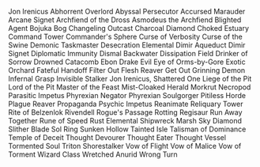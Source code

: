 Jon Irenicus
	Abhorrent Overlord
	Abyssal Persecutor
	Accursed Marauder
	Arcane Signet
	Archfiend of the Dross
	Asmodeus the Archfiend
	Blighted Agent
	Bojuka Bog
	Changeling Outcast
	Charcoal Diamond
	Choked Estuary
	Command Tower
	Commander's Sphere
	Curse of Verbosity
	Curse of the Swine
	Demonic Taskmaster
	Desecration Elemental
	Dimir Aqueduct
	Dimir Signet
	Diplomatic Immunity
	Dismal Backwater
	Dissipation Field
	Drinker of Sorrow
	Drowned Catacomb
	Ebon Drake
	Evil Eye of Orms-by-Gore
	Exotic Orchard
	Fateful Handoff
	Filter Out
	Flesh Reaver
	Get Out
	Grinning Demon
	Infernal Grasp
	Invisible Stalker
	Jon Irenicus, Shattered One
	Liege of the Pit
	Lord of the Pit
	Master of the Feast
	Mist-Cloaked Herald
	Morkrut Necropod
	Parasitic Impetus
	Phyrexian Negator
	Phyrexian Soulgorger
	Pitiless Horde
	Plague Reaver
	Propaganda
	Psychic Impetus
	Reanimate
	Reliquary Tower
	Rite of Belzenlok
	Rivendell
	Rogue's Passage
	Rotting Regisaur
	Run Away Together
	Rune of Speed
	Rust Elemental
	Shipwreck Marsh
	Sky Diamond
	Slither Blade
	Sol Ring
	Sunken Hollow
	Tainted Isle
	Talisman of Dominance
	Temple of Deceit
	Thought Devourer
	Thought Eater
	Thought Vessel
	Tormented Soul
	Triton Shorestalker
	Vow of Flight
	Vow of Malice
	Vow of Torment
	Wizard Class
	Wretched Anurid
	Wrong Turn